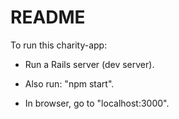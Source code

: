 # README

To run this charity-app:

* Run a Rails server (dev server).

* Also run: "npm start".

* In browser, go to "localhost:3000".

